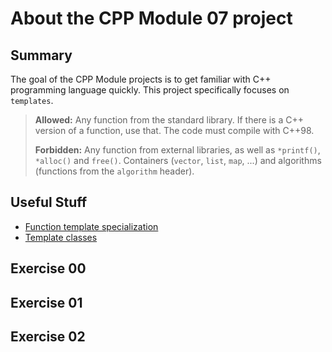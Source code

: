 # About the CPP Module 07 project

## Summary
The goal of the CPP Module projects is to get familiar with C++ programming language quickly.
This project specifically focuses on `templates`.

>**Allowed:** Any function from the standard library. If there is a C++ version of a function, use that. The code must compile with C++98.
>
>**Forbidden:** Any function from external libraries, as well as `*printf()`, `*alloc()` and `free()`. Containers (`vector`, `list`, `map`, ...) and algorithms (functions from the `algorithm` header).

## Useful Stuff
- [Function template specialization](https://www.learncpp.com/cpp-tutorial/function-template-specialization/)
- [Template classes](https://www.learncpp.com/cpp-tutorial/template-classes/)

## Exercise 00

## Exercise 01

## Exercise 02

